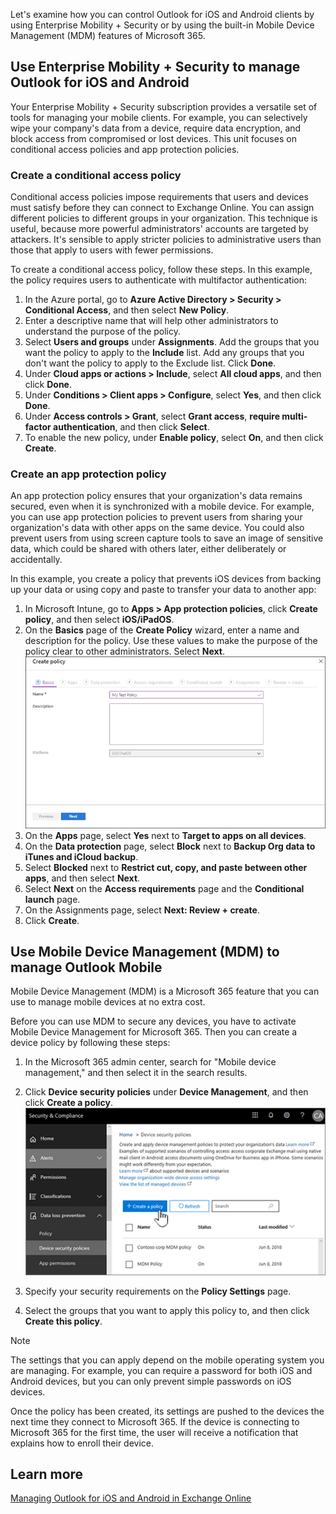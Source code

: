 Let's examine how you can control Outlook for iOS and Android clients by using Enterprise Mobility + Security or by using the built-in Mobile Device Management (MDM) features of Microsoft 365.

## Use Enterprise Mobility + Security to manage Outlook for iOS and Android

Your Enterprise Mobility + Security subscription provides a versatile set of tools for managing your mobile clients. For example, you can selectively wipe your company's data from a device, require data encryption, and block access from compromised or lost devices. This unit focuses on conditional access policies and app protection policies.

### Create a conditional access policy

Conditional access policies impose requirements that users and devices must satisfy before they can connect to Exchange Online. You can assign different policies to different groups in your organization. This technique is useful, because more powerful administrators' accounts are targeted by attackers. It's sensible to apply stricter policies to administrative users than those that apply to users with fewer permissions.  

To create a conditional access policy, follow these steps. In this example, the policy requires users to authenticate with multifactor authentication:

1. In the Azure portal, go to **Azure Active Directory > Security > Conditional Access**, and then select **New Policy**.
2. Enter a descriptive name that will help other administrators to understand the purpose of the policy.  
3. Select **Users and groups** under **Assignments**. Add the groups that you want the policy to apply to the **Include** list. Add any groups that you don't want the policy to apply to the Exclude list. Click **Done**.  
4. Under **Cloud apps or actions > Include**, select **All cloud apps**, and then click **Done**.
5. Under **Conditions > Client apps > Configure**, select **Yes**, and then click **Done**.
6. Under **Access controls > Grant**, select **Grant access**, **require multi-factor authentication**, and then click **Select**.
7. To enable the new policy, under **Enable policy**, select **On**, and then click **Create**.

### Create an app protection policy

An app protection policy ensures that your organization's data remains secured, even when it is synchronized with a mobile device. For example, you can use app protection policies to prevent users from sharing your organization's data with other apps on the same device. You could also prevent users from using screen capture tools to save an image of sensitive data, which could be shared with others later, either deliberately or accidentally.  

In this example, you create a policy that prevents iOS devices from backing up your data or using copy and paste to transfer your data to another app:

1. In Microsoft Intune, go to **Apps > App protection policies**, click **Create policy**, and then select **iOS/iPadOS**.
2. On the **Basics** page of the **Create Policy** wizard, enter a name and description for the policy. Use these values to make the purpose of the policy clear to other administrators. Select **Next**.
   ![The Create policy wizard is displayed. The Next button is highlighted.](../media/create-policy-wizard.png)
3. On the **Apps** page, select **Yes** next to **Target to apps on all devices**.
4. On the **Data protection** page, select **Block** next to **Backup Org data to iTunes and iCloud backup**.
5. Select **Blocked** next to **Restrict cut, copy, and paste between other apps**, and then select **Next**.
6. Select **Next** on the **Access requirements** page and the **Conditional launch** page.
7. On the Assignments page, select **Next: Review + create**.
8. Click **Create**.

## Use Mobile Device Management (MDM) to manage Outlook Mobile

Mobile Device Management (MDM) is a Microsoft 365 feature that you can use to manage mobile devices at no extra cost.  

Before you can use MDM to secure any devices, you have to activate Mobile Device Management for Microsoft 365. Then you can create a device policy by following these steps:

1. In the Microsoft 365 admin center, search for "Mobile device management," and then select it in the search results.
2. Click **Device security policies** under **Device Management**, and then click **Create a policy**.
   ![The Device security policies screen is shown with a cursor pointing to **Create a policy**.](../media/create-policy-button.png)

3. Specify your security requirements on the **Policy Settings** page.
4. Select the groups that you want to apply this policy to, and then click **Create this policy**.  

>[!NOTE]
> The settings that you can apply depend on the mobile operating system you are managing. For example, you can require a password for both iOS and Android devices, but you can only prevent simple passwords on iOS devices.

Once the policy has been created, its settings are pushed to the devices the next time they connect to Microsoft 365. If the device is connecting to Microsoft 365 for the first time, the user will receive a notification that explains how to enroll their device.  

## Learn more

[Managing Outlook for iOS and Android in Exchange Online](/exchange/clients-and-mobile-in-exchange-online/outlook-for-ios-and-android/manage-outlook-for-ios-and-android?azure-portal=true)
